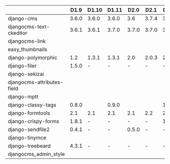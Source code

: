 |                            | D1.9  | D1.10 | D1.11 | D2.0  | D2.1  | D2.2  |
|----------------------------|-------|-------|-------|-------|-------|-------|
| django-cms                 | 3.6.0 | 3.6.0 | 3.6.0 | 3.6   | 3.7.4 | 3.7.4 |
| djangocms-text-ckeditor    | 3.6.1 | 3.6.1 | 3.7.0 | 3.7.0 | 3.7.0 | 3.8.0 |
| djangocms-link             |       |       |       |       |       |       |
| easy_thumbnails            |       |       |       |       |       |       |
| django-polymorphic         | 1.2   | 1.3.1 | 1.3.1 | 2.0   | 2.0.3 | 2.1   |
| django-filer               | 1.5.0 | -     | -     | -     | -     | -     |
| django-sekizai             |       |       |       |       |       |       |
| djangocms-attributes-field |       |       |       |       |       |       |
| django-mptt                |       |       |       |       |       |       |
| django-classy-tags         | 0.8.0 |       | 0.9.0 |       |       | 1.0.0 |
| django-formtools           | 2.1   | 2.1   | 2.1   | 2.1   | 2.2   | 2.2   |
| django-crispy-forms        | 1.8.1 | -     | -     | -     | -     | 1.8.1 |
| django-sendfile2           | 0.4.1 | -     | -     | 0.5.0 | -     | -     |
| django-tinymce             |       |       |       |       |       |       |
| django-treebeard           | 4.3.1 | -     | -     | -     | -     | -     |
| djangocms_admin_style      |       |       |       |       |       |       |